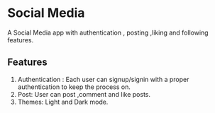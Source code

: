 
# Social Media

A Social Media app with authentication , posting ,liking and following features.




## Features

1. Authentication : Each user can signup/signin with a proper authentication to keep the process on.
2. Post: User can post ,comment and like posts.
3. Themes: Light and Dark mode.